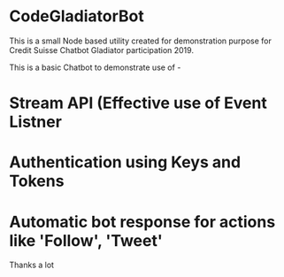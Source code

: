 # CodeGladiatorBot

This is a small Node based utility created for demonstration purpose for Credit Suisse Chatbot Gladiator participation 2019.

This is a basic Chatbot to demonstrate use of -
# Stream API (Effective use of Event Listner
# Authentication using Keys and Tokens
# Automatic bot response for actions like 'Follow', 'Tweet'

Thanks a lot
